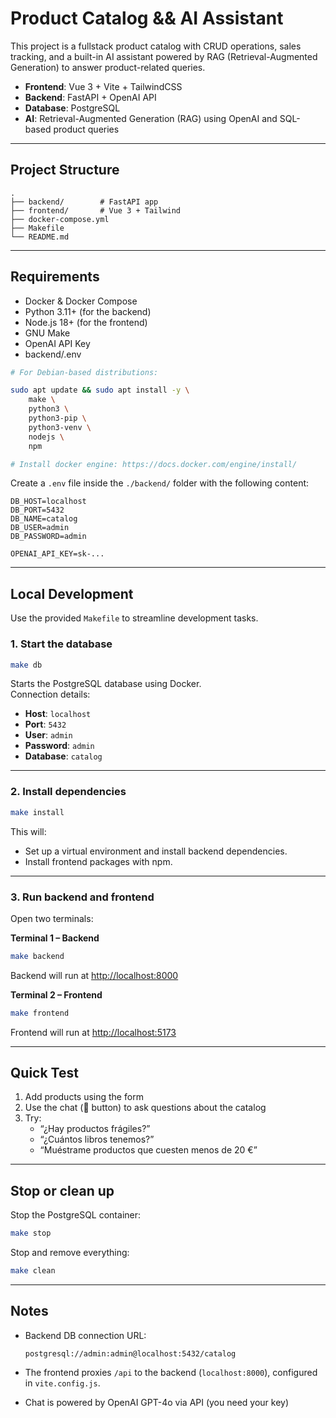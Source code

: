 # Product Catalog && AI Assistant

This project is a fullstack product catalog with CRUD operations, sales tracking, and a built-in AI assistant powered by RAG (Retrieval-Augmented Generation) to answer product-related queries.

- **Frontend**: Vue 3 + Vite + TailwindCSS  
- **Backend**: FastAPI + OpenAI API  
- **Database**: PostgreSQL  
- **AI**: Retrieval-Augmented Generation (RAG) using OpenAI and SQL-based product queries

---

## Project Structure

```
.
├── backend/        # FastAPI app
├── frontend/       # Vue 3 + Tailwind
├── docker-compose.yml
├── Makefile
└── README.md
```

---

## Requirements

- Docker & Docker Compose  
- Python 3.11+ (for the backend)  
- Node.js 18+ (for the frontend)  
- GNU Make
- OpenAI API Key
- backend/.env

```bash
# For Debian-based distributions:

sudo apt update && sudo apt install -y \
    make \
    python3 \
    python3-pip \
    python3-venv \
    nodejs \
    npm

# Install docker engine: https://docs.docker.com/engine/install/ 

```

Create a `.env` file inside the `./backend/` folder with the following content:

```env
DB_HOST=localhost
DB_PORT=5432
DB_NAME=catalog
DB_USER=admin
DB_PASSWORD=admin

OPENAI_API_KEY=sk-...
```

---

## Local Development

Use the provided `Makefile` to streamline development tasks.

### 1. Start the database

```bash
make db
```

Starts the PostgreSQL database using Docker.  
Connection details:

- **Host**: `localhost`
- **Port**: `5432`
- **User**: `admin`
- **Password**: `admin`
- **Database**: `catalog`

---

### 2. Install dependencies

```bash
make install
```

This will:
- Set up a virtual environment and install backend dependencies.
- Install frontend packages with npm.

---

### 3. Run backend and frontend

Open two terminals:

**Terminal 1 – Backend**

```bash
make backend
```

Backend will run at [http://localhost:8000](http://localhost:8000)

**Terminal 2 – Frontend**

```bash
make frontend
```

Frontend will run at [http://localhost:5173](http://localhost:5173)

---

## Quick Test

1. Add products using the form  
2. Use the chat (💬 button) to ask questions about the catalog  
3. Try:
   - “¿Hay productos frágiles?”
   - “¿Cuántos libros tenemos?”
   - “Muéstrame productos que cuesten menos de 20 €”

---

## Stop or clean up

Stop the PostgreSQL container:

```bash
make stop
```

Stop and remove everything:

```bash
make clean
```

---

## Notes

- Backend DB connection URL:
  ```
  postgresql://admin:admin@localhost:5432/catalog
  ```

- The frontend proxies `/api` to the backend (`localhost:8000`), configured in `vite.config.js`.
- Chat is powered by OpenAI GPT-4o via API (you need your key)